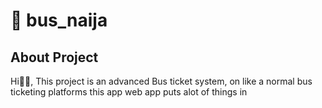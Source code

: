 # 🚖 bus_naija

## About Project
Hi👋🏾, This project is an advanced Bus ticket system, on like a normal bus ticketing platforms this app web app puts alot of things in
